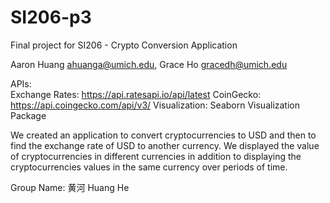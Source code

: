 # SI206-p3
Final project for SI206 - Crypto Conversion Application

Aaron Huang ahuanga@umich.edu, Grace Ho gracedh@umich.edu

APIs:    
Exchange Rates: https://api.ratesapi.io/api/latest
CoinGecko: https://api.coingecko.com/api/v3/ 
Visualization: Seaborn Visualization Package

We created an application to convert cryptocurrencies to USD and then to find the exchange rate of USD to another currency. We displayed the value of cryptocurrencies in different currencies in addition to displaying the cryptocurrencies values in the same currency over periods of time.

Group Name: 黄河 Huang He 
